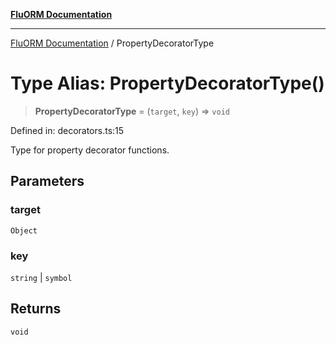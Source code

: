 [**FluORM Documentation**](../README.md)

***

[FluORM Documentation](../globals.md) / PropertyDecoratorType

# Type Alias: PropertyDecoratorType()

> **PropertyDecoratorType** = (`target`, `key`) => `void`

Defined in: decorators.ts:15

Type for property decorator functions.

## Parameters

### target

`Object`

### key

`string` | `symbol`

## Returns

`void`
